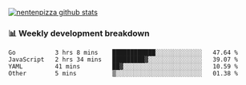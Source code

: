 [![nentenpizza github stats](https://github-readme-stats.vercel.app/api?username=nentenpizza&count_private=true)](https://github.com/anuraghazra/github-readme-stats)

### 📊 Weekly development breakdown
<!--START_SECTION:waka-->

```text
Go           3 hrs 8 mins    ████████████░░░░░░░░░░░░░   47.64 %
JavaScript   2 hrs 34 mins   █████████▓░░░░░░░░░░░░░░░   39.07 %
YAML         41 mins         ██▓░░░░░░░░░░░░░░░░░░░░░░   10.59 %
Other        5 mins          ▒░░░░░░░░░░░░░░░░░░░░░░░░   01.38 %
```

<!--END_SECTION:waka-->

